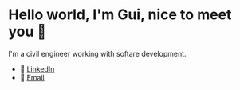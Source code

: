 # Hello world, I'm Gui, nice to meet you 👋

I'm a civil engineer working with softare development.

- :calling: [LinkedIn](https://www.linkedin.com/in/guifalves/)
- :email: [Email](mailto:gf10.alves@gmail.com) 
